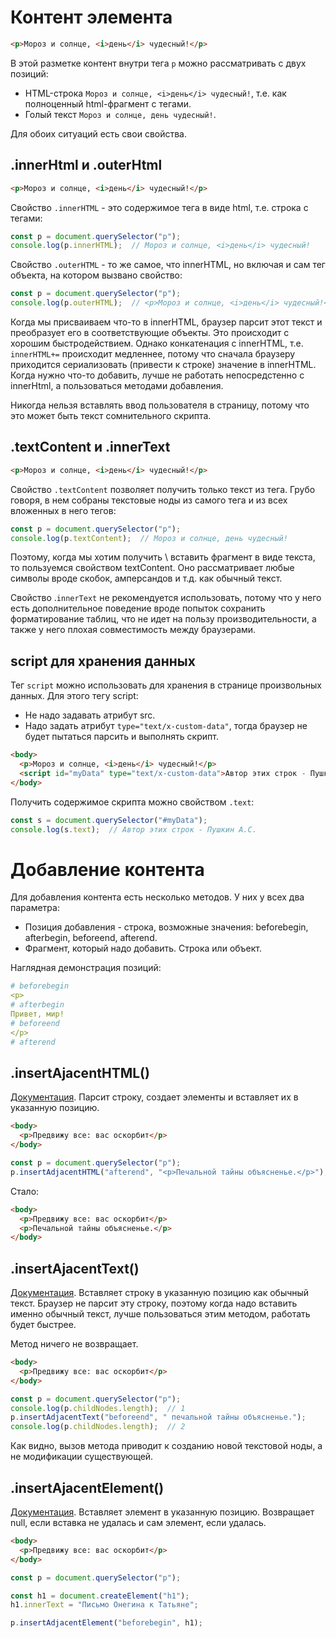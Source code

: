 # Контент элемента

```html
<p>Мороз и солнце, <i>день</i> чудесный!</p>
```

В этой разметке контент внутри тега `p` можно рассматривать с двух позиций:

* HTML-строка `Мороз и солнце, <i>день</i> чудесный!`, т.е. как полноценный html-фрагмент с тегами.
* Голый текст `Мороз и солнце, день чудесный!`.

Для обоих ситуаций есть свои свойства.

## .innerHtml и .outerHtml

```html
<p>Мороз и солнце, <i>день</i> чудесный!</p>
```

Свойство `.innerHTML` - это содержимое тега в виде html, т.е. строка с тегами:

```javascript
const p = document.querySelector("p");
console.log(p.innerHTML);  // Мороз и солнце, <i>день</i> чудесный!
```

Свойство `.outerHTML` - то же самое, что innerHTML, но включая и сам тег объекта, на котором вызвано свойство:

```javascript
const p = document.querySelector("p");
console.log(p.outerHTML);  // <p>Мороз и солнце, <i>день</i> чудесный!</p>
```

Когда мы присваиваем что-то в innerHTML, браузер парсит этот текст и преобразует его в соответствующие объекты. Это происходит с хорошим быстродействием. Однако конкатенация с innerHTML, т.е. `innerHTML+=` происходит медленнее, потому что сначала браузеру приходится сериализовать (привести к строке) значение в innerHTML. Когда нужно что-то добавить, лучше не работать непосредстенно с innerHtml, а пользоваться методами добавления.

Никогда нельзя вставлять ввод пользователя в страницу, потому что это может быть текст сомнительного скрипта.

## .textContent и .innerText

```html
<p>Мороз и солнце, <i>день</i> чудесный!</p>
```

Свойство `.textContent` позволяет получить только текст из тега. Грубо говоря, в нем собраны текстовые ноды из самого тега и из всех вложенных в него тегов:

```javascript
const p = document.querySelector("p");
console.log(p.textContent);  // Мороз и солнце, день чудесный!
```

Поэтому, когда мы хотим получить \ вставить фрагмент в виде текста, то пользуемся свойством textContent. Оно рассматривает любые символы вроде скобок, амперсандов и т.д. как обычный текст.

Свойство .`innerText` не рекомендуется использовать, потому что у него есть дополнительное поведение вроде попыток сохранить форматирование таблиц, что не идет на пользу производительности, а также у него плохая совместимость между браузерами.

## script для хранения данных

Тег `script` можно использовать для хранения в странице произвольных данных. Для этого тегу script:

* Не надо задавать атрибут src.
* Надо задать атрибут `type="text/x-custom-data"`, тогда браузер не будет пытаться парсить и выполнять скрипт.

```html
<body>
  <p>Мороз и солнце, <i>день</i> чудесный!</p>
  <script id="myData" type="text/x-custom-data">Автор этих строк - Пушкин А.С.</script>
</body>
```

Получить содержимое скрипта можно свойством `.text`:

```javascript
const s = document.querySelector("#myData");
console.log(s.text);  // Автор этих строк - Пушкин А.С.
```

# Добавление контента

Для добавления контента есть несколько методов. У них у всех два параметра:

* Позиция добавления - строка, возможные значения: beforebegin, afterbegin, beforeend, afterend.
* Фрагмент, который надо добавить. Строка или объект.

Наглядная демонстрация позиций:

```yaml
# beforebegin
<p>
# afterbegin
Привет, мир!
# beforeend
</p>
# afterend
```

## .insertAjacentHTML()

[Документация](https://developer.mozilla.org/ru/docs/Web/API/Element/insertAdjacentHTML). Парсит строку, создает элементы и вставляет их в указанную позицию.

```html
<body>
  <p>Предвижу все: вас оскорбит</p>
</body>
```

```javascript
const p = document.querySelector("p");
p.insertAdjacentHTML("afterend", "<p>Печальной тайны объясненье.</p>");
```

Стало:

```html
<body>
  <p>Предвижу все: вас оскорбит</p>
  <p>Печальной тайны объясненье.</p>
</body>
```

## .insertAjacentText()

[Документация](https://developer.mozilla.org/ru/docs/Web/API/Element/insertAdjacentText). Вставляет строку в указанную позицию как обычный текст. Браузер не парсит эту строку, поэтому когда надо вставить именно обычный текст, лучше пользоваться этим методом, работать будет быстрее.

Метод ничего не возвращает.

```html
<body>
  <p>Предвижу все: вас оскорбит</p>
</body>
```

```javascript
const p = document.querySelector("p");
console.log(p.childNodes.length);  // 1
p.insertAdjacentText("beforeend", " печальной тайны объясненье.");
console.log(p.childNodes.length);  // 2
```

Как видно, вызов метода приводит к созданию новой текстовой ноды, а не модификации существующей.

## .insertAjacentElement()

[Документация](https://developer.mozilla.org/ru/docs/Web/API/Element/insertAdjacentElement). Вставляет элемент в указанную позицию. Возвращает null, если вставка не удалась и сам элемент, если удалась.

```html
<body>
  <p>Предвижу все: вас оскорбит</p>
</body>
```

```javascript
const p = document.querySelector("p");

const h1 = document.createElement("h1");
h1.innerText = "Письмо Онегина к Татьяне";

p.insertAdjacentElement("beforebegin", h1);
```





